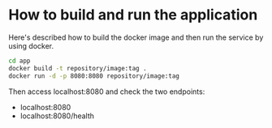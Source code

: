 # How to build and run the application
Here's described how to build the docker image and then run the service by using docker. 

```sh
cd app
docker build -t repository/image:tag .
docker run -d -p 8080:8080 repository/image:tag
```

Then access localhost:8080 and check the two endpoints:
- localhost:8080
- localhost:8080/health
